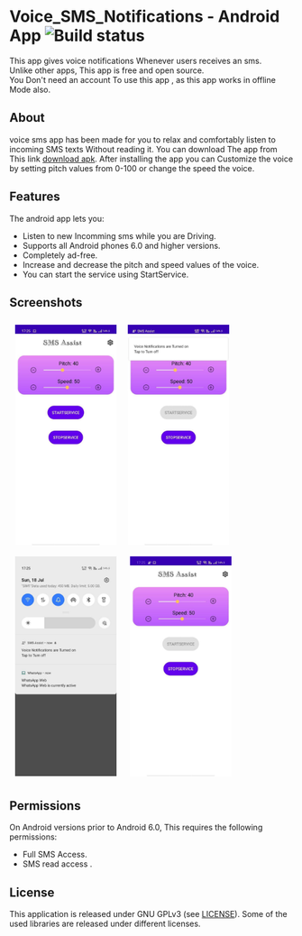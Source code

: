 
# Voice_SMS_Notifications - Android App ![Build status](https://github.com/wallabag/android-app/workflows/CI/badge.svg?branch=master)



This app gives voice notifications Whenever users receives an  sms.  
Unlike other apps, This app  is free and open source.  
You Don't need an account To use this app , as this app works in offline Mode also.


## About

voice sms app has been made for you to relax and comfortably listen to incoming SMS texts Without reading it.
You can download The app from This link [download apk](https://github.com/saicharansigiri/Voice_SMS_Notifications/blob/master/app/release/app-release.apk).
After installing the app you can Customize the voice by setting pitch values from 0-100  or change the speed the voice.

## Features

The android app lets you:
- Listen to new Incomming sms while you are Driving.
- Supports all Android phones 6.0 and higher versions.
- Completely ad-free.
- Increase and decrease the pitch and speed values of the voice.
- You can start the service using StartService.


## Screenshots

[<img src="https://github.com/saicharansigiri/Voice_SMS_Notifications/blob/master/photos/photo_2021-07-18_17-27-39.jpg" align="left"
width="180"
    hspace="10" vspace="10">](/readme/Wallabag%20Reading%20List.png)
[<img src="https://github.com/saicharansigiri/Voice_SMS_Notifications/blob/master/photos/photo_2021-07-18_17-27-35.jpg" align="center"
width="180"
    hspace="10" vspace="10">](/readme/Wallabag%20Article%20View.png)
     [<img src="https://github.com/saicharansigiri/Voice_SMS_Notifications/blob/master/photos/photo_2021-07-18_17-27-33.jpg" align="center"
width="180"
    hspace="10" vspace="10">](/readme/Wallabag%20Article%20View.png)
    [<img src="https://github.com/saicharansigiri/Voice_SMS_Notifications/blob/master/photos/photo_2021-07-18_17-27-28.jpg" align="center"
width="180"
    hspace="10" vspace="10">](/readme/Wallabag%20Article%20View.png)
   

## Permissions

On Android versions prior to Android 6.0, This requires the following permissions:
- Full SMS Access.
- SMS read access .

## License

This application is released under GNU GPLv3 (see [LICENSE](LICENSE)).
Some of the used libraries are released under different licenses.

